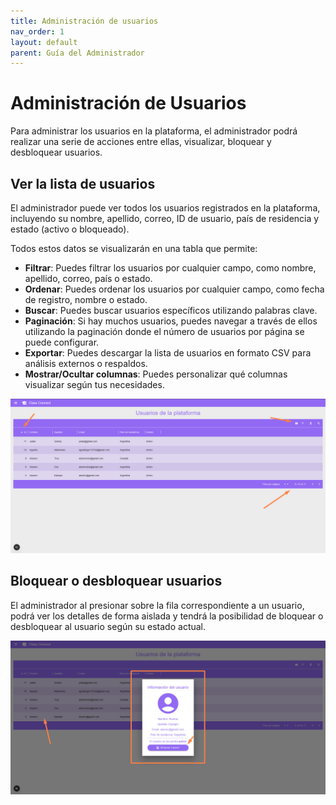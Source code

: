 ```yaml
---
title: Administración de usuarios
nav_order: 1
layout: default
parent: Guía del Administrador
---
```


# Administración de Usuarios

Para administrar los usuarios en la plataforma, el administrador podrá realizar una serie de acciones entre ellas, visualizar, bloquear y desbloquear usuarios.

## Ver la lista de usuarios

El administrador puede ver todos los usuarios registrados en la plataforma, incluyendo su nombre, apellido, correo, ID de usuario, país de residencia y estado (activo o bloqueado).

Todos estos datos se visualizarán en una tabla que permite:

- **Filtrar**: Puedes filtrar los usuarios por cualquier campo, como nombre, apellido, correo, país o estado.
- **Ordenar**: Puedes ordenar los usuarios por cualquier campo, como fecha de registro, nombre o estado.
- **Buscar**: Puedes buscar usuarios específicos utilizando palabras clave.
- **Paginación**: Si hay muchos usuarios, puedes navegar a través de ellos utilizando la paginación donde el número de usuarios por página se puede configurar.
- **Exportar**: Puedes descargar la lista de usuarios en formato CSV para análisis externos o respaldos.
- **Mostrar/Ocultar columnas**: Puedes personalizar qué columnas visualizar según tus necesidades.

![Lista de Usuarios](/assets/admin/users_list.jpeg)

## Bloquear o desbloquear usuarios

El administrador al presionar sobre la fila correspondiente a un usuario, podrá ver los detalles de forma aislada y tendrá la posibilidad de bloquear o desbloquear al usuario según su estado actual.

![Detalles de Usuario](/assets/admin/users_details.jpeg)
